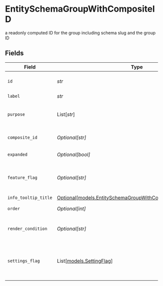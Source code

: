 # EntitySchemaGroupWithCompositeID

a readonly computed ID for the group including schema slug and the group ID


## Fields

| Field                                                                                                                              | Type                                                                                                                               | Required                                                                                                                           | Description                                                                                                                        | Example                                                                                                                            |
| ---------------------------------------------------------------------------------------------------------------------------------- | ---------------------------------------------------------------------------------------------------------------------------------- | ---------------------------------------------------------------------------------------------------------------------------------- | ---------------------------------------------------------------------------------------------------------------------------------- | ---------------------------------------------------------------------------------------------------------------------------------- |
| `id`                                                                                                                               | *str*                                                                                                                              | :heavy_check_mark:                                                                                                                 | N/A                                                                                                                                | e18a532b-ae79-4d86-a6a5-e5dbfb579d14                                                                                               |
| `label`                                                                                                                            | *str*                                                                                                                              | :heavy_check_mark:                                                                                                                 | N/A                                                                                                                                | Contact Details                                                                                                                    |
| `purpose`                                                                                                                          | List[*str*]                                                                                                                        | :heavy_minus_sign:                                                                                                                 | Only render group when one of the purposes is enabled                                                                              |                                                                                                                                    |
| `composite_id`                                                                                                                     | *Optional[str]*                                                                                                                    | :heavy_minus_sign:                                                                                                                 | N/A                                                                                                                                | contact:e18a532b-ae79-4d86-a6a5-e5dbfb579d14                                                                                       |
| `expanded`                                                                                                                         | *Optional[bool]*                                                                                                                   | :heavy_minus_sign:                                                                                                                 | Expanded by default                                                                                                                |                                                                                                                                    |
| `feature_flag`                                                                                                                     | *Optional[str]*                                                                                                                    | :heavy_minus_sign:                                                                                                                 | This group should only be active when the feature flag is enabled                                                                  | FF_MY_FEATURE_FLAG                                                                                                                 |
| `info_tooltip_title`                                                                                                               | [Optional[models.EntitySchemaGroupWithCompositeIDInfoTooltipTitle]](../models/entityschemagroupwithcompositeidinfotooltiptitle.md) | :heavy_minus_sign:                                                                                                                 | N/A                                                                                                                                |                                                                                                                                    |
| `order`                                                                                                                            | *Optional[int]*                                                                                                                    | :heavy_minus_sign:                                                                                                                 | Render order of the group                                                                                                          |                                                                                                                                    |
| `render_condition`                                                                                                                 | *Optional[str]*                                                                                                                    | :heavy_minus_sign:                                                                                                                 | Only render group when render_condition resolves to true                                                                           | _is_composite_price = "false"                                                                                                      |
| `settings_flag`                                                                                                                    | List[[models.SettingFlag](../models/settingflag.md)]                                                                               | :heavy_minus_sign:                                                                                                                 | This group should only be active when all the settings have the correct value                                                      |                                                                                                                                    |